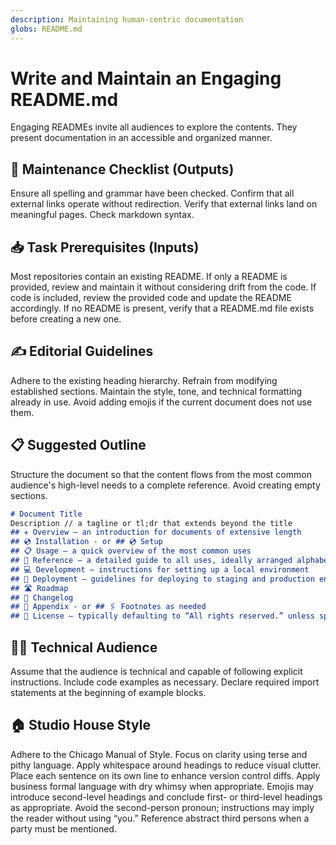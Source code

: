 ```yaml
---
description: Maintaining human-centric documentation
globs: README.md
---
```


# Write and Maintain an Engaging README.md

Engaging READMEs invite all audiences to explore the contents.
They present documentation in an accessible and organized manner.

## 🔧 Maintenance Checklist (Outputs)

Ensure all spelling and grammar have been checked.
Confirm that all external links operate without redirection.
Verify that external links land on meaningful pages.
Check markdown syntax.

## 📥 Task Prerequisites (Inputs)

Most repositories contain an existing README.
If only a README is provided, review and maintain it without considering drift from the code.
If code is included, review the provided code and update the README accordingly.
If no README is present, verify that a README.md file exists before creating a new one.

## ✍️ Editorial Guidelines

Adhere to the existing heading hierarchy.
Refrain from modifying established sections.
Maintain the style, tone, and technical formatting already in use.
Avoid adding emojis if the current document does not use them.

## 📋 Suggested Outline

Structure the document so that the content flows from the most common audience's high-level needs to a complete reference.
Avoid creating empty sections.

```markdown
# Document Title
Description // a tagline or tl;dr that extends beyond the title
## ✈️ Overview – an introduction for documents of extensive length
## 💿 Installation - or ## 💿 Setup
## 📋 Usage – a quick overview of the most common uses
## 📖 Reference – a detailed guide to all uses, ideally arranged alphabetically
## 💻 Development – instructions for setting up a local environment
## 🚀 Deployment – guidelines for deploying to staging and production environments
## 🛣️ Roadmap
## 📝 Changelog
## 📎 Appendix - or ## 🖇️ Footnotes as needed
## 📜 License – typically defaulting to “All rights reserved.” unless specified otherwise
```

## 🧑‍💻 Technical Audience

Assume that the audience is technical and capable of following explicit instructions.
Include code examples as necessary.
Declare required import statements at the beginning of example blocks.

## 🏠 Studio House Style

Adhere to the Chicago Manual of Style.
Focus on clarity using terse and pithy language.
Apply whitespace around headings to reduce visual clutter.
Place each sentence on its own line to enhance version control diffs.
Apply business formal language with dry whimsy when appropriate.
Emojis may introduce second-level headings and conclude first- or third-level headings as appropriate.
Avoid the second-person pronoun; instructions may imply the reader without using “you.”
Reference abstract third persons when a party must be mentioned.